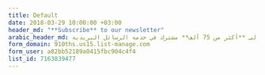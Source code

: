 ```yaml
---
title: Default
date: 2018-03-29 10:00:00 +03:00
header_md: "**Subscribe** to our newsletter"
arabic_header_md: انضم إلى **أكثر من 75 ألف** مشترك في خدمة الرسائل البريدية
form_domain: 910ths.us15.list-manage.com
form_user: a82bb52189a0415fbc904c4f4
list_id: 7163839477
---
```


